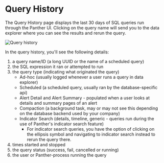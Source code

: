 # Query History

The Query History page displays the last 30 days of SQL queries run through the Panther UI. Clicking on the query name will send you to the data explorer where you can see the results and rerun the query.&#x20;

![Query history](../../../.gitbook/assets/query-history.png)

In the query history, you'll see the following details:

1. a query name/ID (a long UUID or the name of a scheduled query)
2. the SQL expression it ran or attempted to run
3. the query type (indicating what originated the query)
   * Ad-hoc (usually logged whenever a user runs a query in data explorer)
   * Scheduled (a scheduled query, usually ran by the database-specific api)
   * Alert Detail and Alert Summary - populated when a user looks at details and summary pages of an alert
   * Compaction (a background task, may or may not see this depending on the database backend used by your company)
   * Indicator Search (details, timeline, generic - queries run during the use of Panther's indicator search feature)&#x20;
     * For indicator search queries, you have the option of clicking on the ellipsis symbol and navigating to indicator search instead to rerun the query there.
4. times started and stopped&#x20;
5. the query status (success, fail, cancelled or running)
6. the user or Panther-process running the query
